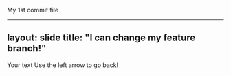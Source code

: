 My 1st commit file

---
layout: slide
title: "I can change my feature branch!"
---
Your text
Use the left arrow to go back!
